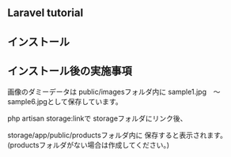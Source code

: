 ## Laravel tutorial

## インストール

## インストール後の実施事項

画像のダミーデータは
public/imagesフォルダ内に
sample1.jpg　～　sample6.jpgとして保存しています。

php artisan storage:linkで
storageフォルダにリンク後、

storage/app/public/productsフォルダ内に
保存すると表示されます。
(productsフォルダがない場合は作成してください。)
